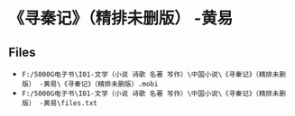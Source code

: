 # 《寻秦记》（精排未删版） -黄易

## Files

- `F:/5000G电子书\I01-文学（小说 诗歌 名著 写作）\中国小说\《寻秦记》（精排未删版） -黄易\《寻秦记》（精排未删版）.mobi`
- `F:/5000G电子书\I01-文学（小说 诗歌 名著 写作）\中国小说\《寻秦记》（精排未删版） -黄易\files.txt`
